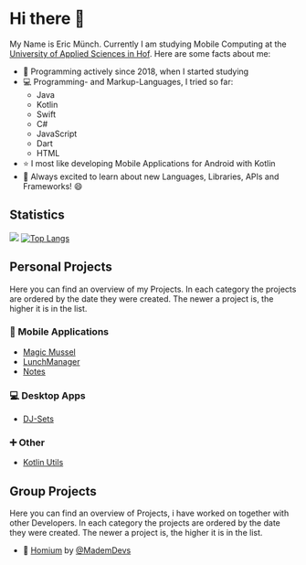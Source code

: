 # Hi there 👋
My Name is Eric Münch. Currently I am studying Mobile Computing at the [University of Applied Sciences in Hof](https://www.hof-university.de/). Here are some facts about me:
- :calendar: Programming actively since 2018, when I started studying
- :computer: Programming- and Markup-Languages, I tried so far: 
    - Java 
    - Kotlin
    - Swift
    - C#
    - JavaScript
    - Dart
    - HTML
- :star: I most like developing Mobile Applications for Android with Kotlin
- :book: Always excited to learn about new Languages, Libraries, APIs and Frameworks! :smile:

## Statistics
[![](https://github-readme-stats.vercel.app/api?username=ericmuench&show_icons=true&hide_title=true&title_color=B39E74&icon_color=B39E74)](https://github.com/anuraghazra/github-readme-stats)
[![Top Langs](https://github-readme-stats.vercel.app/api/top-langs/?username=ericmuench&title_color=B39E74&icon_color=B39E74)](https://github.com/anuraghazra/github-readme-stats)

## Personal Projects
Here you can find an overview of my Projects. In each category the projects are ordered by the date they were created. The newer a project is, the higher it is in the list.

### :iphone: Mobile Applications 
- [Magic Mussel](https://github.com/ericmuench/Magic_Mussel)
- [LunchManager](https://github.com/ericmuench/LunchManager)
- [Notes](https://github.com/ericmuench/Notes)

### :computer: Desktop Apps
- [DJ-Sets](https://github.com/ericmuench/DJ-Sets)

### :heavy_plus_sign: Other
- [Kotlin Utils](https://github.com/ericmuench/KotlinUtils)

## Group Projects
Here you can find an overview of Projects, i have worked on together with other Developers. In each category the projects are ordered by the date they were created. The newer a project is, the higher it is in the list.

- :iphone: [Homium](https://github.com/MademDevs/Homium) by [@MademDevs](https://github.com/MademDevs)

<!--
**ericmuench/ericmuench** is a ✨ _special_ ✨ repository because its `README.md` (this file) appears on your GitHub profile.

Here are some ideas to get you started:

- 🔭 I’m currently working on ...
- 🌱 I’m currently learning ...
- 👯 I’m looking to collaborate on ...
- 🤔 I’m looking for help with ...
- 💬 Ask me about ...
- 📫 How to reach me: ...
- 😄 Pronouns: ...
- ⚡ Fun fact: ...
-->
